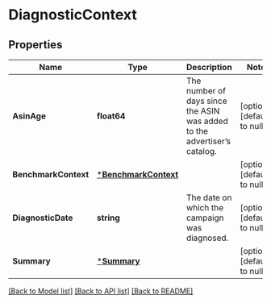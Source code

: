 # DiagnosticContext

## Properties
Name | Type | Description | Notes
------------ | ------------- | ------------- | -------------
**AsinAge** | **float64** | The number of days since the ASIN was added to the advertiser’s catalog. | [optional] [default to null]
**BenchmarkContext** | [***BenchmarkContext**](BenchmarkContext.md) |  | [optional] [default to null]
**DiagnosticDate** | **string** | The date on which the campaign was diagnosed. | [optional] [default to null]
**Summary** | [***Summary**](Summary.md) |  | [optional] [default to null]

[[Back to Model list]](../README.md#documentation-for-models) [[Back to API list]](../README.md#documentation-for-api-endpoints) [[Back to README]](../README.md)

